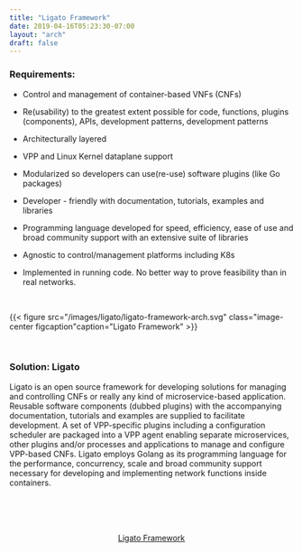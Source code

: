 ```yaml
---
title: "Ligato Framework"
date: 2019-04-16T05:23:30-07:00
layout: "arch"
draft: false
---
```


### Requirements:

* Control and management of container-based VNFs (CNFs)

* Re(usability) to the greatest extent possible for code, functions, plugins (components), APIs, development patterns, development patterns

* Architecturally layered

* VPP and Linux Kernel dataplane support

* Modularized so developers can use(re-use) software plugins (like Go packages) 

* Developer - friendly with documentation, tutorials, examples and libraries

* Programming language developed for speed, efficiency, ease of use and broad community support with an extensive suite of libraries

* Agnostic to control/management platforms including K8s

* Implemented in running code. No better way to prove feasibility than in real networks.

<br />

{{< figure src="/images/ligato/ligato-framework-arch.svg" class="image-center figcaption"caption="Ligato Framework" >}}

<br />

### Solution: Ligato

Ligato is an open source framework for developing solutions for managing and controlling CNFs or really any kind of microservice-based application. Reusable software components (dubbed plugins) with the accompanying documentation, tutorials and examples are supplied to facilitate development. A set of VPP-specific plugins including a configuration scheduler are packaged into a VPP agent enabling separate microservices, other plugins and/or processes and applications to manage and configure VPP-based CNFs. Ligato employs Golang as its programming language for the  performance, concurrency, scale and broad community support necessary for developing and implementing network functions inside containers. 

<br />

<div style="padding-top: 50px">
                        <div style="text-align: center">
                            <a href="https://docs.ligato.io/en/latest/intro/framework/"class="button is-success">Ligato Framework</a>
                        </div>
</div>



